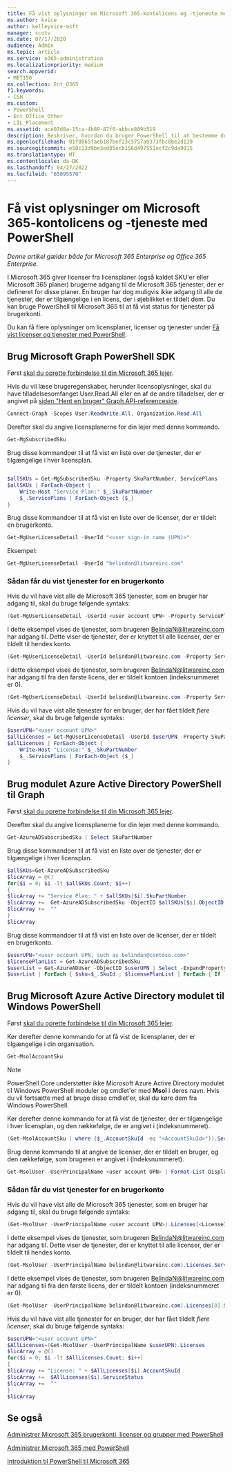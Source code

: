 ```yaml
---
title: Få vist oplysninger om Microsoft 365-kontolicens og -tjeneste med PowerShell
ms.author: kvice
author: kelleyvice-msft
manager: scotv
ms.date: 07/17/2020
audience: Admin
ms.topic: article
ms.service: o365-administration
ms.localizationpriority: medium
search.appverid:
- MET150
ms.collection: Ent_O365
f1.keywords:
- CSH
ms.custom:
- PowerShell
- Ent_Office_Other
- LIL_Placement
ms.assetid: ace07d8a-15ca-4b89-87f0-abbce809b519
description: Beskriver, hvordan du bruger PowerShell til at bestemme de Microsoft 365 tjenester, der er tildelt til brugere.
ms.openlocfilehash: 01f8865faeb187bef23c5757a0373fbc8be2d139
ms.sourcegitcommit: e50c13d9be3ed05ecb156d497551acf2c9da9015
ms.translationtype: MT
ms.contentlocale: da-DK
ms.lasthandoff: 04/27/2022
ms.locfileid: "65095570"
---
```

# <a name="view-microsoft-365-account-license-and-service-details-with-powershell"></a>Få vist oplysninger om Microsoft 365-kontolicens og -tjeneste med PowerShell

*Denne artikel gælder både for Microsoft 365 Enterprise og Office 365 Enterprise.*

I Microsoft 365 giver licenser fra licensplaner (også kaldet SKU'er eller Microsoft 365 planer) brugerne adgang til de Microsoft 365 tjenester, der er defineret for disse planer. En bruger har dog muligvis ikke adgang til alle de tjenester, der er tilgængelige i en licens, der i øjeblikket er tildelt dem. Du kan bruge PowerShell til Microsoft 365 til at få vist status for tjenester på brugerkonti.

Du kan få flere oplysninger om licensplaner, licenser og tjenester under [Få vist licenser og tjenester med PowerShell](view-licenses-and-services-with-microsoft-365-powershell.md).

## <a name="use-the-microsoft-graph-powershell-sdk"></a>Brug Microsoft Graph PowerShell SDK

Først [skal du oprette forbindelse til din Microsoft 365 lejer](/graph/powershell/get-started#authentication).

Hvis du vil læse brugeregenskaber, herunder licensoplysninger, skal du have tilladelsesomfanget User.Read.All eller en af de andre tilladelser, der er angivet på [siden "Hent en bruger" Graph API-referenceside](/graph/api/user-get).

```powershell
Connect-Graph -Scopes User.ReadWrite.All, Organization.Read.All
```

Derefter skal du angive licensplanerne for din lejer med denne kommando.

```powershell
Get-MgSubscribedSku
```

Brug disse kommandoer til at få vist en liste over de tjenester, der er tilgængelige i hver licensplan.

```powershell

$allSKUs = Get-MgSubscribedSku -Property SkuPartNumber, ServicePlans 
$allSKUs | ForEach-Object {
    Write-Host "Service Plan:" $_.SkuPartNumber
    $_.ServicePlans | ForEach-Object {$_}
}

```

Brug disse kommandoer til at få vist en liste over de licenser, der er tildelt en brugerkonto.

```powershell
Get-MgUserLicenseDetail -UserId "<user sign-in name (UPN)>"
```

Eksempel:

```powershell
Get-MgUserLicenseDetail -UserId "belindan@litwareinc.com"
```

### <a name="to-view-services-for-a-user-account"></a>Sådan får du vist tjenester for en brugerkonto

Hvis du vil have vist alle de Microsoft 365 tjenester, som en bruger har adgang til, skal du bruge følgende syntaks:
  
```powershell
(Get-MgUserLicenseDetail -UserId <user account UPN> -Property ServicePlans)[<LicenseIndexNumber>].ServicePlans
```

I dette eksempel vises de tjenester, som brugeren BelindaN@litwareinc.com har adgang til. Dette viser de tjenester, der er knyttet til alle licenser, der er tildelt til hendes konto.
  
```powershell
(Get-MgUserLicenseDetail -UserId belindan@litwareinc.com -Property ServicePlans).ServicePlans
```

I dette eksempel vises de tjenester, som brugeren BelindaN@litwareinc.com har adgang til fra den første licens, der er tildelt kontoen (indeksnummeret er 0).
  
```powershell
(Get-MgUserLicenseDetail -UserId belindan@litwareinc.com -Property ServicePlans)[0].ServicePlans
```

Hvis du vil have vist alle tjenester for en bruger, der har fået tildelt *flere licenser*, skal du bruge følgende syntaks:

```powershell
$userUPN="<user account UPN>"
$allLicenses = Get-MgUserLicenseDetail -UserId $userUPN -Property SkuPartNumber, ServicePlans
$allLicenses | ForEach-Object {
    Write-Host "License:" $_.SkuPartNumber
    $_.ServicePlans | ForEach-Object {$_}
}

```

## <a name="use-the-azure-active-directory-powershell-for-graph-module"></a>Brug modulet Azure Active Directory PowerShell til Graph

Først [skal du oprette forbindelse til din Microsoft 365 lejer](connect-to-microsoft-365-powershell.md#connect-with-the-azure-active-directory-powershell-for-graph-module).
  
Derefter skal du angive licensplanerne for din lejer med denne kommando.

```powershell
Get-AzureADSubscribedSku | Select SkuPartNumber
```

Brug disse kommandoer til at få vist en liste over de tjenester, der er tilgængelige i hver licensplan.

```powershell
$allSKUs=Get-AzureADSubscribedSku
$licArray = @()
for($i = 0; $i -lt $allSKUs.Count; $i++)
{
$licArray += "Service Plan: " + $allSKUs[$i].SkuPartNumber
$licArray +=  Get-AzureADSubscribedSku -ObjectID $allSKUs[$i].ObjectID | Select -ExpandProperty ServicePlans
$licArray +=  ""
}
$licArray
```

Brug disse kommandoer til at få vist en liste over de licenser, der er tildelt en brugerkonto.

```powershell
$userUPN="<user account UPN, such as belindan@contoso.com>"
$licensePlanList = Get-AzureADSubscribedSku
$userList = Get-AzureADUser -ObjectID $userUPN | Select -ExpandProperty AssignedLicenses | Select SkuID 
$userList | ForEach { $sku=$_.SkuId ; $licensePlanList | ForEach { If ( $sku -eq $_.ObjectId.substring($_.ObjectId.length - 36, 36) ) { Write-Host $_.SkuPartNumber } } }
```

## <a name="use-the-microsoft-azure-active-directory-module-for-windows-powershell"></a>Brug Microsoft Azure Active Directory modulet til Windows PowerShell

Først [skal du oprette forbindelse til din Microsoft 365 lejer](connect-to-microsoft-365-powershell.md#connect-with-the-microsoft-azure-active-directory-module-for-windows-powershell).

Kør derefter denne kommando for at få vist de licensplaner, der er tilgængelige i din organisation. 

```powershell
Get-MsolAccountSku
```
>[!Note]
>PowerShell Core understøtter ikke Microsoft Azure Active Directory modulet til Windows PowerShell moduler og cmdlet'er med **Msol** i deres navn. Hvis du vil fortsætte med at bruge disse cmdlet'er, skal du køre dem fra Windows PowerShell.
>

Kør derefter denne kommando for at få vist de tjenester, der er tilgængelige i hver licensplan, og den rækkefølge, de er angivet i (indeksnummeret).

```powershell
(Get-MsolAccountSku | where {$_.AccountSkuId -eq "<AccountSkuId>"}).ServiceStatus
```
  
Brug denne kommando til at angive de licenser, der er tildelt en bruger, og den rækkefølge, som brugeren er angivet i (indeksnummeret).

```powershell
Get-MsolUser -UserPrincipalName <user account UPN> | Format-List DisplayName,Licenses
```

### <a name="to-view-services-for-a-user-account"></a>Sådan får du vist tjenester for en brugerkonto

Hvis du vil have vist alle de Microsoft 365 tjenester, som en bruger har adgang til, skal du bruge følgende syntaks:
  
```powershell
(Get-MsolUser -UserPrincipalName <user account UPN>).Licenses[<LicenseIndexNumber>].ServiceStatus
```

I dette eksempel vises de tjenester, som brugeren BelindaN@litwareinc.com har adgang til. Dette viser de tjenester, der er knyttet til alle licenser, der er tildelt til hendes konto.
  
```powershell
(Get-MsolUser -UserPrincipalName belindan@litwareinc.com).Licenses.ServiceStatus
```

I dette eksempel vises de tjenester, som brugeren BelindaN@litwareinc.com har adgang til fra den første licens, der er tildelt kontoen (indeksnummeret er 0).
  
```powershell
(Get-MsolUser -UserPrincipalName belindan@litwareinc.com).Licenses[0].ServiceStatus
```

Hvis du vil have vist alle tjenester for en bruger, der har fået tildelt *flere licenser*, skal du bruge følgende syntaks:

```powershell
$userUPN="<user account UPN>"
$AllLicenses=(Get-MsolUser -UserPrincipalName $userUPN).Licenses
$licArray = @()
for($i = 0; $i -lt $AllLicenses.Count; $i++)
{
$licArray += "License: " + $AllLicenses[$i].AccountSkuId
$licArray +=  $AllLicenses[$i].ServiceStatus
$licArray +=  ""
}
$licArray
```

## <a name="see-also"></a>Se også

[Administrer Microsoft 365 brugerkonti, licenser og grupper med PowerShell](manage-user-accounts-and-licenses-with-microsoft-365-powershell.md)
  
[Administrer Microsoft 365 med PowerShell](manage-microsoft-365-with-microsoft-365-powershell.md)
  
[Introduktion til PowerShell til Microsoft 365](getting-started-with-microsoft-365-powershell.md)
